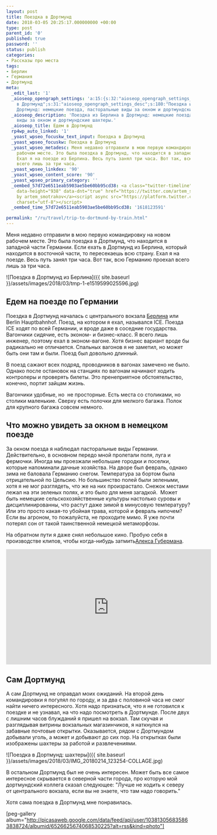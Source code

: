 ```yaml
---
layout: post
title: Поездка в Дортмунд
date: 2018-03-05 20:25:17.000000000 +00:00
type: post
parent_id: '0'
published: true
password: ''
status: publish
categories:
- Рассказы про места
tags:
- Берлин
- Германия
- Дортмунд
meta:
  _edit_last: '1'
  _aioseop_opengraph_settings: 'a:15:{s:32:"aioseop_opengraph_settings_title";s:28:"Едем
    в Дортмунд";s:31:"aioseop_opengraph_settings_desc";s:180:"Поездка из Берлина в
    Дортмунд: немецкие поезда, пасторальные виды за окном и дортмундские шахтеры.";s:32:"aioseop_opengraph_settings_image";s:91:"/wp-content/uploads/2018/02/tmp-1-e1519599025596-966x1024.jpg";s:36:"aioseop_opengraph_settings_customimg";s:0:"";s:37:"aioseop_opengraph_settings_imagewidth";s:0:"";s:38:"aioseop_opengraph_settings_imageheight";s:0:"";s:32:"aioseop_opengraph_settings_video";s:0:"";s:37:"aioseop_opengraph_settings_videowidth";s:0:"";s:38:"aioseop_opengraph_settings_videoheight";s:0:"";s:35:"aioseop_opengraph_settings_category";s:7:"article";s:34:"aioseop_opengraph_settings_section";s:0:"";s:30:"aioseop_opengraph_settings_tag";s:0:"";s:34:"aioseop_opengraph_settings_setcard";s:7:"summary";s:44:"aioseop_opengraph_settings_customimg_twitter";s:0:"";s:44:"aioseop_opengraph_settings_customimg_checker";s:1:"0";}'
  _aioseop_description: 'Поездка из Берлина в Дортмунд: немецкие поезда, пасторальные
    виды за окном и дортмундские шахтеры.'
  _aioseop_title: Едем в Дортмунд
  rp4wp_auto_linked: '1'
  _yoast_wpseo_focuskw_text_input: Поездка в Дортмунд
  _yoast_wpseo_focuskw: Поездка в Дортмунд
  _yoast_wpseo_metadesc: Меня недавно отправили в мою первую командировку на новом
    рабочем месте. Это была поездка в Дортмунд, что находится в западной части Германии.
    Ехал я на поезде из Берлина. Весь путь занял три часа. Вот так, всю Германию проехал
    всего лишь за три часа.
  _yoast_wpseo_linkdex: '90'
  _yoast_wpseo_content_score: '90'
  _yoast_wpseo_primary_category: ''
  _oembed_57d72e6511eab5903ae5be60bb95cd38: <a class="twitter-timeline" data-width="625"
    data-height="938" data-dnt="true" href="https://twitter.com/artem_smotrakov?ref_src=twsrc%5Etfw">Tweets
    by artem_smotrakov</a><script async src="https://platform.twitter.com/widgets.js"
    charset="utf-8"></script>
  _oembed_time_57d72e6511eab5903ae5be60bb95cd38: '1618123591'

permalink: "/ru/travel/trip-to-dortmund-by-train.html"
---
```

Меня недавно отправили в мою первую командировку на новом рабочем месте. Это была поездка в Дортмунд, что находится в западной части Германии. Если ехать в Дортмунд из Берлина, который находится в восточной части, то пересекаешь всю страну. Ехал я на поезде. Весь путь занял три часа. Вот так, всю Германию проехал всего лишь за три часа.

![Поездка в Дортмунд из Берлина]({{ site.baseurl }}/assets/images/2018/03/tmp-1-e1519599025596.jpg)



## Едем на поезде по Германии

Поездка в Дортмунд началась с центрального вокзала [Берлина](/ru/german-life/berlin-first-impression.html) или Berlin Hauptbahnhof. Поезд, на котором я ехал, назывался ICE. Поезда ICE ходят по всей Германии, и вроде даже в соседние государства. Вагончики сидячие, есть эконом- и бизнес-класс. Я всего лишь инженер, поэтому ехал в эконом-вагоне. Хотя бизнес вариант вроде бы радикально не отличается. Спальных вагонов я не заметил, но может быть они там и были. Поезд был довольно длинный.

В поезд сажают всех подряд, проводников в вагонах замечено не было. Однако после остановок на станциях по вагонам начинают ходить контролеры и проверять билеты. Это пренеприятное обстоятельство, конечно, портит зайцам жизнь.

Вагончики удобные, но&nbsp; не просторные. Есть места со столиками, но столики маленькие. Сверху есть полочки для мелкого багажа. Полок для крупного багажа совсем немного.

## Что можно увидеть за окном в немецком поезде

За окном поезда я наблюдал пасторальные виды Германии. Действительно, в основном передо мной пролетали поля, луга и фермочки. Иногда мы проезжали небольшие городки и поселки, которые напоминали дачные хозяйства. На дворе был февраль, однако зима не баловала Германию снегом. Температура за бортом была отрицательной по Цельсию. Но большинство полей были зелеными, хотя я не мог разглядеть, что же на них произрастало.&nbsp;Снежок местами лежал на эти зеленых полях, и это было для меня загадкой.&nbsp; Может быть немецкие сельскохозяйственные культуры настолько суровы и дисциплинированны, что растут даже зимой в минусовую температуру? Или это просто какая-то убойная трава, которой и февраль нипочем? Если вы агроном, то пожалуйста, не проходите мимо. Я уже почти потерял сон от такой таинственной немецкой метаморфозы.

На обратном пути я даже снял небольшое кино. Пробую себя в производстве клипов, чтобы когда-нибудь затмить[Алекса Губермана](https://www.youtube.com/channel/UCNX6A--KWiqE_F45EcPqmNw).

<iframe src="https://www.youtube.com/embed/qu0JrhoZpSQ" width="560" height="315" frameborder="0" allowfullscreen="allowfullscreen"></iframe>

## Сам Дортмунд

А сам Дортмунд не оправдал моих ожиданий. На второй день командировки я погулял по городу, и за два с половиной часа не смог найти ничего интересного. Хотя надо признаться, что я не готовился к поездке и не узнавал, на что надо посмотреть в Дортмунде. После двух с лишним часов блужданий я пришел на вокзал. Там скучая и разглядывая витрины вокзальных магазинчиков, я наткнулся на забавные почтовые открытки. Оказывается, рядом с Дортмундом добывали уголь, а может и добывают до сих пор. На открытках были изображены шахтеры за работой и развлечениями.

![Поездка в Дортмунд: шахтеры]({{ site.baseurl }}/assets/images/2018/03/IMG_20180214_123254-COLLAGE.jpg)

В остальном Дортмунд был не очень интересен. Может быть все самое интересное скрывается в северной части города, про которую мой дортмундский коллега сказал следующее: "Лучше не ходить к северу от центрального вокзала, если вы не знаете, что там надо говорить."

Хотя сама поездка в Дортмунд мне понравилась.

[peg-gallery album="http://picasaweb.google.com/data/feed/api/user/103813056835863838724/albumid/6526625674068530225?alt=rss&kind=photo"]

